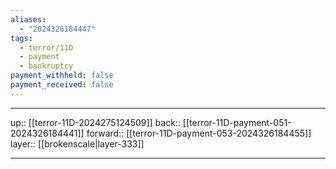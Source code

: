 ```yaml
---
aliases:
  - "2024326184447"
tags:
  - terror/11D
  - payment
  - bankruptcy
payment_withheld: false
payment_received: false
---
```




***

up:: [[terror-11D-2024275124509]]
back:: [[terror-11D-payment-051-2024326184441]]
forward:: [[terror-11D-payment-053-2024326184455]]
layer:: [[brokenscale|layer-333]]

***

